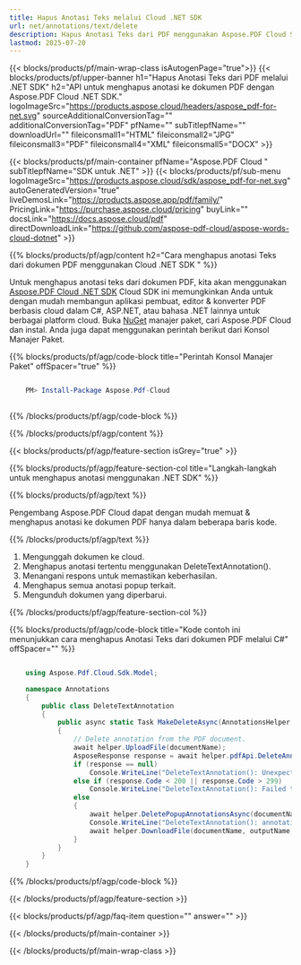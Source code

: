 ```yaml
---
title: Hapus Anotasi Teks melalui Cloud .NET SDK
url: net/annotations/text/delete
description: Hapus Anotasi Teks dari PDF menggunakan Aspose.PDF Cloud SDK untuk .NET.
lastmod: 2025-07-20
---
```


{{< blocks/products/pf/main-wrap-class isAutogenPage="true">}}
{{< blocks/products/pf/upper-banner h1="Hapus Anotasi Teks dari PDF melalui .NET SDK" h2="API untuk menghapus anotasi ke dokumen PDF dengan Aspose.PDF Cloud .NET SDK." logoImageSrc="https://products.aspose.cloud/headers/aspose_pdf-for-net.svg" sourceAdditionalConversionTag="" additionalConversionTag="PDF" pfName="" subTitlepfName="" downloadUrl="" fileiconsmall1="HTML" fileiconsmall2="JPG" fileiconsmall3="PDF" fileiconsmall4="XML" fileiconsmall5="DOCX" >}}

{{< blocks/products/pf/main-container pfName="Aspose.PDF Cloud " subTitlepfName="SDK untuk .NET" >}}
{{< blocks/products/pf/sub-menu logoImageSrc="https://products.aspose.cloud/sdk/aspose_pdf-for-net.svg"
autoGeneratedVersion="true"
liveDemosLink="https://products.aspose.app/pdf/family/" PricingLink="https://purchase.aspose.cloud/pricing" buyLink="" docsLink="https://docs.aspose.cloud/pdf"  directDownloadLink="https://github.com/aspose-pdf-cloud/aspose-words-cloud-dotnet" >}}

{{% blocks/products/pf/agp/content h2="Cara menghapus anotasi Teks dari dokumen PDF menggunakan Cloud .NET SDK " %}}

Untuk menghapus anotasi teks dari dokumen PDF, kita akan menggunakan
[Aspose.PDF Cloud .NET SDK](https://products.aspose.cloud/pdf/net/)
Cloud SDK ini memungkinkan Anda untuk dengan mudah membangun aplikasi pembuat, editor & konverter PDF berbasis cloud dalam C#, ASP.NET, atau bahasa .NET lainnya untuk berbagai platform cloud. Buka
[NuGet](https://www.nuget.org/packages/Aspose.Pdf-Cloud)
manajer paket, cari
Aspose.PDF Cloud
dan instal. Anda juga dapat menggunakan perintah berikut dari Konsol Manajer Paket.

{{% blocks/products/pf/agp/code-block title="Perintah Konsol Manajer Paket" offSpacer="true" %}}

```powershell

    PM> Install-Package Aspose.Pdf-Cloud
     
```

{{% /blocks/products/pf/agp/code-block %}}

{{% /blocks/products/pf/agp/content %}}

{{< blocks/products/pf/agp/feature-section isGrey="true" >}}

{{% blocks/products/pf/agp/feature-section-col title="Langkah-langkah untuk menghapus anotasi menggunakan .NET SDK" %}}

{{% blocks/products/pf/agp/text %}}

Pengembang Aspose.PDF Cloud dapat dengan mudah memuat & menghapus anotasi ke dokumen PDF hanya dalam beberapa baris kode.

{{% /blocks/products/pf/agp/text %}}

1. Mengunggah dokumen ke cloud.
1. Menghapus anotasi tertentu menggunakan DeleteTextAnnotation().
1. Menangani respons untuk memastikan keberhasilan.
1. Menghapus semua anotasi popup terkait.
1. Mengunduh dokumen yang diperbarui.

{{% /blocks/products/pf/agp/feature-section-col %}}

{{% blocks/products/pf/agp/code-block title="Kode contoh ini menunjukkan cara menghapus Anotasi Teks dari dokumen PDF melalui C#" offSpacer="" %}}

```cs

    using Aspose.Pdf.Cloud.Sdk.Model;

    namespace Annotations
    {
        public class DeleteTextAnnotation
        {
            public async static Task MakeDeleteAsync(AnnotationsHelper helper, string documentName, string annotationId, string outputName, string remoteFolder)
            {
                // Delete annotation from the PDF document.
                await helper.UploadFile(documentName);
                AsposeResponse response = await helper.pdfApi.DeleteAnnotationAsync(documentName, annotationId, folder: remoteFolder);
                if (response == null)
                    Console.WriteLine("DeleteTextAnnotation(): Unexpected error!");
                else if (response.Code < 200 || response.Code > 299)
                    Console.WriteLine("DeleteTextAnnotation(): Failed to delete annotation from the document.");
                else
                {
                    await helper.DeletePopupAnnotationsAsync(documentName, annotationId, remoteFolder);
                    Console.WriteLine("DeleteTextAnnotation(): annotations '{0}' deleted from the document '{1}.", annotationId,  documentName);
                    await helper.DownloadFile(documentName, outputName, "del_text_annotations_");
                }
            }
        }
    }
```

{{% /blocks/products/pf/agp/code-block %}}

{{< /blocks/products/pf/agp/feature-section >}}

{{< blocks/products/pf/agp/faq-item question="" answer="" >}}

{{< /blocks/products/pf/main-container >}}

{{< /blocks/products/pf/main-wrap-class >}}

